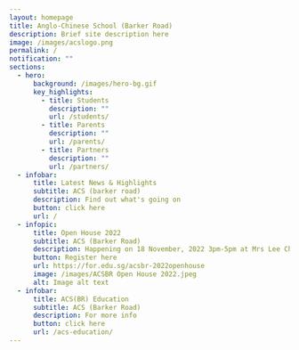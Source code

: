 ```yaml
---
layout: homepage
title: Anglo-Chinese School (Barker Road)
description: Brief site description here
image: /images/acslogo.png
permalink: /
notification: ""
sections:
  - hero:
      background: /images/hero-bg.gif
      key_highlights:
        - title: Students
          description: ""
          url: /students/
        - title: Parents
          description: ""
          url: /parents/
        - title: Partners
          description: ""
          url: /partners/
  - infobar:
      title: Latest News & Highlights
      subtitle: ACS (barker road)
      description: Find out what's going on
      button: click here
      url: /
  - infopic:
      title: Open House 2022
      subtitle: ACS (Barker Road)
      description: Happening on 18 November, 2022 3pm-5pm at Mrs Lee Choon Guan Concert Hall
      button: Register here
      url: https://for.edu.sg/acsbr-2022openhouse
      image: /images/ACSBR Open House 2022.jpeg
      alt: Image alt text
  - infobar:
      title: ACS(BR) Education
      subtitle: ACS (Barker Road)
      description: For more info
      button: click here
      url: /acs-education/
---
```

